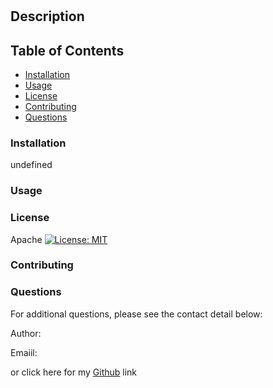 # 

  ## Description

  
  ## Table of Contents

  * [Installation](###-Installation)
  * [Usage](###-Usage)
  * [License](###-License)
  * [Contributing](###-Contributing)
  * [Questions](###-Questions)
  ### Installation
  undefined
  
  ### Usage
  

  ### License
  Apache
  [![License: MIT](https://img.shields.io/badge/License-MIT-yellow.svg)](https://opensource.org/licenses/MIT)

  ### Contributing
  



  ### Questions

  For additional questions, please see the contact detail below:

  Author: 

  Emaiil: 

  or click here for my [Github]( https://github.com/) link

  
